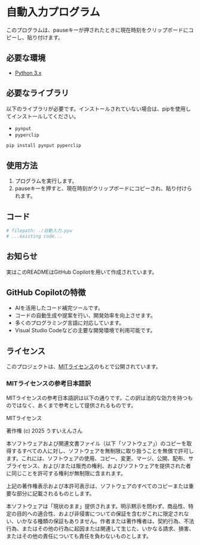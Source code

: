 # 自動入力プログラム

このプログラムは、pauseキーが押されたときに現在時刻をクリップボードにコピーし、貼り付けます。

## 必要な環境

- [Python 3.x](https://www.python.org/downloads/)

## 必要なライブラリ

以下のライブラリが必要です。インストールされていない場合は、pipを使用してインストールしてください。

- `pynput`
- `pyperclip`

```sh
pip install pynput pyperclip
```

## 使用方法

1. プログラムを実行します。
2. pauseキーを押すと、現在時刻がクリップボードにコピーされ、貼り付けられます。

## コード

```python
# filepath: ./自動入力.pyw
# ...existing code...
```

## お知らせ

実はこのREADMEはGitHub Copilotを用いて作成されています。

## GitHub Copilotの特徴

- AIを活用したコード補完ツールです。
- コードの自動生成や提案を行い、開発効率を向上させます。
- 多くのプログラミング言語に対応しています。
- Visual Studio Codeなどの主要な開発環境で利用可能です。

## ライセンス

このプロジェクトは、[MITライセンス](./LICENSE)のもとで公開されています。

### MITライセンスの参考日本語訳

MITライセンスの参考日本語訳は以下の通りです。この訳は法的な効力を持つものではなく、あくまで参考として提供されるものです。


MITライセンス

著作権 (c) 2025 うすいえんさん

本ソフトウェアおよび関連文書ファイル（以下「ソフトウェア」）のコピーを取得するすべての人に対し、ソフトウェアを無制限に取り扱うことを無償で許可します。これには、ソフトウェアの使用、コピー、変更、マージ、公開、配布、サブライセンス、および/または販売の権利、およびソフトウェアを提供された者に同じことを許可する権利が無制限に含まれます。

上記の著作権表示および本許可表示は、ソフトウェアのすべてのコピーまたは重要な部分に記載されるものとします。

本ソフトウェアは「現状のまま」提供されます。明示黙示を問わず、商品性、特定の目的への適合性、および非侵害についての保証を含むがこれに限定されない、いかなる種類の保証もありません。作者または著作権者は、契約行為、不法行為、またはその他の行為に起因または関連して生じた、いかなる請求、損害、またはその他の責任についても責任を負わないものとします。


